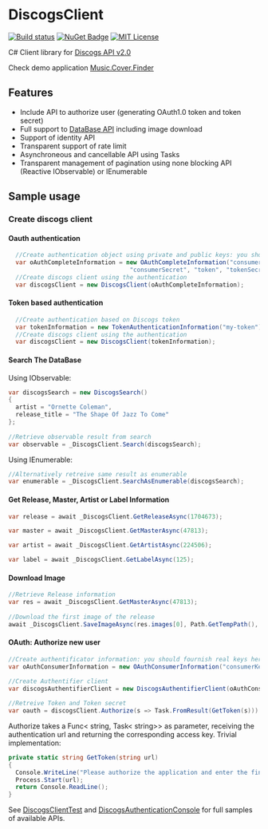 # DiscogsClient

[![Build status](https://img.shields.io/appveyor/ci/David-Desmaisons/DiscogsClient.svg?maxAge=592000)](https://ci.appveyor.com/project/David-Desmaisons/DiscogsClient)
[![NuGet Badge](https://img.shields.io/nuget/v/DiscogsClient.svg)](https://www.nuget.org/packages/DiscogsClient/)
[![MIT License](https://img.shields.io/github/license/David-Desmaisons/DiscogsClient.svg)](https://github.com/David-Desmaisons/DiscogsClient/blob/master/LICENSE)


C# Client library for [Discogs API v2.0](https://www.discogs.com/developers/)

Check demo application [Music.Cover.Finder](https://github.com/David-Desmaisons/Music.Cover.Finder)

## Features
* Include API to authorize user (generating OAuth1.0 token and token secret)
* Full support to [DataBase API](https://www.discogs.com/developers/#page:database) including image download
* Support of identity API
* Transparent support of rate limit
* Asynchroneous and cancellable API using Tasks
* Transparent management of pagination using none blocking API (Reactive IObservable) or IEnumerable

## Sample usage

### Create discogs client

#### Oauth authentication
```C#
  //Create authentication object using private and public keys: you should fournish real keys here
  var oAuthCompleteInformation = new OAuthCompleteInformation("consumerKey", 
                                  "consumerSecret", "token", "tokenSecret");
  //Create discogs client using the authentication
  var discogsClient = new DiscogsClient(oAuthCompleteInformation);
```
#### Token based authentication
```C#
  //Create authentication based on Discogs token
  var tokenInformation = new TokenAuthenticationInformation("my-token");
  //Create discogs client using the authentication
  var discogsClient = new DiscogsClient(tokenInformation);
```
#### Search The DataBase

Using IObservable:
```C#
var discogsSearch = new DiscogsSearch()
{
  artist = "Ornette Coleman",
  release_title = "The Shape Of Jazz To Come"
};
    
//Retrieve observable result from search
var observable = _DiscogsClient.Search(discogsSearch);
```

Using IEnumerable:
```C#
//Alternatively retreive same result as enumerable 
var enumerable = _DiscogsClient.SearchAsEnumerable(discogsSearch);
```

#### Get Release, Master, Artist or Label Information
```C#
var release = await _DiscogsClient.GetReleaseAsync(1704673);
```

```C#
var master = await _DiscogsClient.GetMasterAsync(47813);
```

```C#
var artist = await _DiscogsClient.GetArtistAsync(224506);
```

```C#
var label = await _DiscogsClient.GetLabelAsync(125);
```

#### Download Image
```C#
//Retrieve Release information
var res = await _DiscogsClient.GetMasterAsync(47813);
  
//Download the first image of the release
await _DiscogsClient.SaveImageAsync(res.images[0], Path.GetTempPath(), "Ornette-TSOAJTC");
```

#### OAuth: Authorize new user
```C#
//Create authentificator information: you should fournish real keys here
var oAuthConsumerInformation = new OAuthConsumerInformation("consumerKey", "consumerSecret");
  
//Create Authentifier client
var discogsAuthentifierClient = new DiscogsAuthentifierClient(oAuthConsumerInformation);

//Retreive Token and Token secret 
var oauth = discogsClient.Authorize(s => Task.FromResult(GetToken(s))).Result;
```

Authorize takes a Func< string, Task< string>> as parameter, receiving the authentication url and returning the corresponding access key. Trivial implementation:

```C#
private static string GetToken(string url)
{
  Console.WriteLine("Please authorize the application and enter the final key in the console");
  Process.Start(url);
  return Console.ReadLine();
}
```
See [DiscogsClientTest](https://github.com/David-Desmaisons/DiscogsClient/blob/master/DiscogsClient.Test/DiscogsClientTest.cs) and [DiscogsAuthenticationConsole](https://github.com/David-Desmaisons/DiscogsClient/blob/master/DiscogsAuthenticationConsole/Program.cs) for full samples of available APIs.
